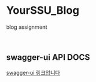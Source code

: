 # YourSSU_Blog
blog assignment

<br>

## swagger-ui API DOCS
[swagger-ui 링크입니다](https://minjikimkim2222.github.io/yourssu-blog-swagger-ui/#/)
